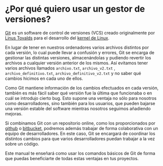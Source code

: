# ¿Por qué quiero usar un gestor de versiones?

[Git](https://en.wikipedia.org/wiki/Git) es un software de control de versiones (VCS) creado originalmente por [Linus Tovalds](https://en.wikipedia.org/wiki/Linus_Torvalds) para el desarrollo del [kernel de Linux](https://en.wikipedia.org/wiki/Linux_kernel).

En lugar de tener en nuestros ordenadores varios archivos distintos por cada versión, lo cual puede llevar a confusión y errores, Git se encarga de gestionar las distintas versiones, almacenándolas y pudiendo revertir los archivos a cualquier versión anterior de los mismos. Así evitamos tener varios archivos llamados `archivo.txt`, `archivo_v2.txt` , `archivo_definitivo.txt`, `archivo_definitivo_v2.txt` y no saber qué cambios hicimos en cada uno de ellos.

Como Git mantiene información de los cambios efectuados en cada versión, también es más fácil saber qué versión fue la última que funcionaba o en cuál se introdujo cierto bug. Esto supone una ventaja no sólo para nosotros como desarrolladores, sino también para los usuarios, que pueden bajarse una versión estable del software mientras nosotros seguimos añadiendo mejoras.

Si combinamos Git con un repositorio online, como los proporcionados por [github](https://github.com/) o [bitbucket](https://bitbucket.org/), podremos además trabajar de forma colaborativa con un equipo de desarrolladores. En este caso, Git se encargará de coordinar los distintos cambios para que varios desarrolladores puedan trabajar a la vez sobre un código.

Este manual te enseñará como usar los comandos básicos de Git de forma que puedas beneficiarte de todas estas ventajas en tus proyectos.
